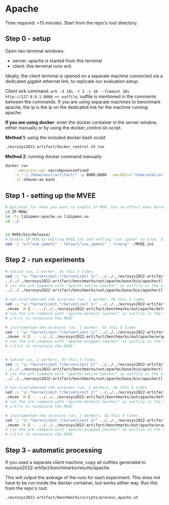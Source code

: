 # Apache

Time required: ~15 minutes. Start from the repo's root directory.

## Step 0 - setup

Open two terminal windows: 
- server: apache is started from this terminal
- client: this terminal runs wrk

Ideally, the client terminal is opened on a separate machine connected via a dedicated gigabit ethernet link, to
replicate our evaluation setup.

Client wrk command: `wrk -d 10s -t 1 -c 10 --timeout 10s http://127.0.0.1:8080 >> outfile`, outfile is mentioned in the
comments between the commands. If you are using separate machines to benchmark apache, the ip is the ip on the dedicated
link for the machine running apache.

**If you are using docker**: enter the docker container in the server window, either manually or by using the
docker_control.sh script.

**Method 1**: using the included docker bash script

```bash
./eurosys2022-artifact/docker_control.sh run
```

**Method 2**: running docker command manually:

```bash
docker run                                                                     \
    --security-opt seccomp=unconfined                                          \
    -v "./:/home/eval/artifact/" -p 8080:8080 --workdir="/home/eval/artifact/" \
    -it shmvee:ae bash
```

## Step 1 - setting up the MVEE

```bash
# Optional for when you want to enable IP-MON, has no effect when kernel is not IP-MON enabled.
cd IP-MON/
ln -fs libipmon-apache.so libipmon.so
cd ../


cd MVEE/bin/Release/
# Enable IP-MON by editing MVEE.ini and setting "use_ipmon" to true, has no effect when kernel is not IP-MON enabled.
sed -i "s/\"use_ipmon\" : false/\"use_ipmon\" : true/g" ./MVEE.ini
```

## Step 2 - run experiments

```bash
# native run, 1 worker, do this 5 times
sed -i "s/.*ServerLimit.*/ServerLimit 1/" ../../../eurosys2022-artifact/benchmarks/out/apache/base/conf/httpd.conf
../../../eurosys2022-artifact/benchmarks/out/apache/base/bin/apachectl start
# run the wrk command with "apache-native-1worker" as outfile in the other terminal and wait for the results
../../../eurosys2022-artifact/benchmarks/out/apache/base/bin/apachectl stop

# non-instrumented shm accesses run, 1 worker, do this 5 times
sed -i "s/.*ServerLimit.*/ServerLimit 1/" ../../../eurosys2022-artifact/benchmarks/out/apache/default/conf/httpd.conf
./mvee -N 2 -- ../../../eurosys2022-artifact/benchmarks/out/apache/default/bin/apachectl start
# run the wrk command with "apache-default-1worker" as outfile in the other terminal and wait for the results
# crtl+c to terminate the MVEE

# instrumented shm accesses run, 1 worker, do this 5 times
sed -i "s/.*ServerLimit.*/ServerLimit 1/" ../../../eurosys2022-artifact/benchmarks/out/apache/wrapped/conf/httpd.conf
./mvee -N 2 -- ../../../eurosys2022-artifact/benchmarks/out/apache/wrapped/bin/apachectl start
# run the wrk command with "apache-wrapped-1worker" as outfile in the other terminal and wait for the results
# crtl+c to terminate the MVEE


# native run, 2 workers, do this 5 times
sed -i "s/.*ServerLimit.*/ServerLimit 2/" ../../../eurosys2022-artifact/benchmarks/out/apache/base/conf/httpd.conf
../../../eurosys2022-artifact/benchmarks/out/apache/base/bin/apachectl start
# run the wrk command with "apache-native-2worker" as outfile in the other terminal and wait for the results
../../../eurosys2022-artifact/benchmarks/out/apache/base/bin/apachectl stop

# non-instrumented shm accesses run, 2 workers, do this 5 times
sed -i "s/.*ServerLimit.*/ServerLimit 2/" ../../../eurosys2022-artifact/benchmarks/out/apache/default/conf/httpd.conf
./mvee -N 2 -- ../../../eurosys2022-artifact/benchmarks/out/apache/default/bin/apachectl start
# run the wrk command with "apache-default-2worker" as outfile in the other terminal and wait for the results
# crtl+c to terminate the MVEE

# instrumented shm accesses run, 2 workers, do this 5 times
sed -i "s/.*ServerLimit.*/ServerLimit 2/" ../../../eurosys2022-artifact/benchmarks/out/apache/wrapped/conf/httpd.conf
./mvee -N 2 -- ../../../eurosys2022-artifact/benchmarks/out/apache/wrapped/bin/apachectl start
# run the wrk command with "apache-wrapped-2worker" as outfile in the other terminal and wait for the results
# crtl+c to terminate the MVEE
```

## Step 3 - automatic processing

If you used a separate client machine, copy all outfiles generated to eurosys2022-artifact/benchmarks/results/apache.

This will output the average of the runs for each experiment. This does not have to be run inside the docker container,
but works either way. Run this from the repo's root.

```bash
./eurosys2022-artifact/benchmarks/scripts/process_apache.sh
```